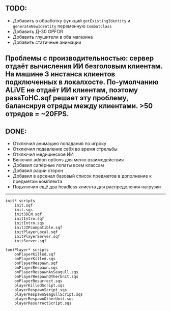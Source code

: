 ## TODO:
* Добавить в обработку функций `getExistingIdentity` и `generateNewIdentity` переменную `CombatClass`
* Добавить Д-30 OPFOR
* Добавить глушители в оба магазина
* Добавить статичные анимации

Проблемы с производительностью: сервер отдаёт вычисления ИИ безголовым клиентам. На машине 3 инстанса клиентов подключенных в локалхосте. По-умолчанию ALiVE не отдаёт ИИ клиентам, поэтому passToHC.sqf решает эту проблему, балансируя отряды между клиентами. >50 отрядов = ~20FPS.
---
## DONE:
* Отключил анимацию попадания по игроку
* Отключил подавление себя во время стрельбы
* Отключил медицинское ИИ
* Включил addon options для меню взаимодействия
* Добавил сапёрные лопаты всем классам
* Добавил рации сторон
* Добавил в арсенал базовый список предметов в дополнение к предметам комплекта
* Подключил ещё два headless клиента для распределения нагрузки
---
```
init* scripts
    init.sqf
    init.sqs
    init3DEN.sqf
    initIntro.sqf
    initIntro.sqs
    initJIPcompatible.sqf
    initPlayerLocal.sqf
    initPlayerServer.sqf
    initServer.sqf

(on)Player* scripts
    onPlayerKilled.sqf
    onPlayerKilled.sqs
    onPlayerRespawn.sqf
    onPlayerRespawn.sqs
    onPlayerRespawnAsSeagull.sqs
    onPlayerRespawnOtherUnit.sqs
    onPlayerResurrect.sqs
    playerKilledScript.sqs
    playerRespawnScript.sqs
    playerRespawnSeagullScript.sqs
    playerRespawnOtherUnit.sqs
    playerResurrectScript.sqs
```
